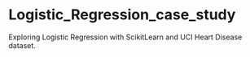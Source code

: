 # Logistic_Regression_case_study
Exploring Logistic Regression with ScikitLearn and UCI Heart Disease dataset.
